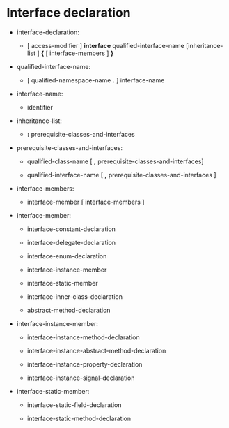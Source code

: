 

Interface declaration
=====================

-   interface-declaration:

    - [ access-modifier ] **interface** qualified-interface-name [inheritance-list ] **{** [ interface-members ] **}**


-   qualified-interface-name:

    -   [ qualified-namespace-name **.** ] interface-name


-   interface-name:

    -   identifier


-   inheritance-list:

    -   **:** prerequisite-classes-and-interfaces


-   prerequisite-classes-and-interfaces:

    -   qualified-class-name [ **,** prerequisite-classes-and-interfaces]

    -   qualified-interface-name [ **,** prerequisite-classes-and-interfaces ]


-   interface-members:

    -   interface-member [ interface-members ]


-   interface-member:

    -   interface-constant-declaration

    -   interface-delegate-declaration

    -   interface-enum-declaration

    -   interface-instance-member

    -   interface-static-member

    -   interface-inner-class-declaration

    -   abstract-method-declaration

-   interface-instance-member:

    -   interface-instance-method-declaration

    -   interface-instance-abstract-method-declaration

    -   interface-instance-property-declaration

    -   interface-instance-signal-declaration

-   interface-static-member:

    -   interface-static-field-declaration

    -   interface-static-method-declaration
